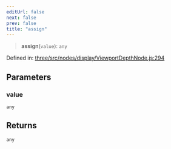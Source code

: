 ```yaml
---
editUrl: false
next: false
prev: false
title: "assign"
---
```


> **assign**(`value`): `any`

Defined in: [three/src/nodes/display/ViewportDepthNode.js:294](https://github.com/DefinitelyMaybe/three-i18n/blob/fa57b79433d1c349ffb23a78727299c8d4190136/three/src/nodes/display/ViewportDepthNode.js#L294)

## Parameters

### value

`any`

## Returns

`any`
